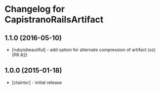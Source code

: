# Changelog for CapistranoRailsArtifact

## 1.1.0 (2016-05-10)

* [rubyisbeautiful] - add option for alternate compression of artifact (xz) (PR #2)

## 1.0.0 (2015-01-18)

* [ctaintor] - initial release
